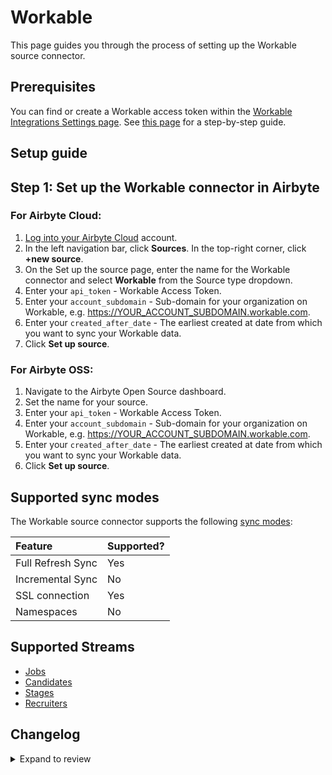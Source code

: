 # Workable

This page guides you through the process of setting up the Workable source connector.

## Prerequisites

You can find or create a Workable access token within the [Workable Integrations Settings page](https://test-432879.workable.com/backend/settings/integrations). See [this page](https://workable.readme.io/reference/generate-an-access-token#generate-an-api-access-token) for a step-by-step guide.

## Setup guide

## Step 1: Set up the Workable connector in Airbyte

### For Airbyte Cloud:

1. [Log into your Airbyte Cloud](https://cloud.airbyte.com/workspaces) account.
2. In the left navigation bar, click **Sources**. In the top-right corner, click **+new source**.
3. On the Set up the source page, enter the name for the Workable connector and select **Workable** from the Source type dropdown.
4. Enter your `api_token` - Workable Access Token.
5. Enter your `account_subdomain` - Sub-domain for your organization on Workable, e.g. https://YOUR_ACCOUNT_SUBDOMAIN.workable.com.
6. Enter your `created_after_date` - The earliest created at date from which you want to sync your Workable data.
7. Click **Set up source**.

### For Airbyte OSS:

1. Navigate to the Airbyte Open Source dashboard.
2. Set the name for your source.
3. Enter your `api_token` - Workable Access Token.
4. Enter your `account_subdomain` - Sub-domain for your organization on Workable, e.g. https://YOUR_ACCOUNT_SUBDOMAIN.workable.com.
5. Enter your `created_after_date` - The earliest created at date from which you want to sync your Workable data.
6. Click **Set up source**.

## Supported sync modes

The Workable source connector supports the following [sync modes](https://docs.airbyte.com/cloud/core-concepts#connection-sync-modes):

| Feature           | Supported? |
| :---------------- | :--------- |
| Full Refresh Sync | Yes        |
| Incremental Sync  | No         |
| SSL connection    | Yes        |
| Namespaces        | No         |

## Supported Streams

- [Jobs](https://workable.readme.io/reference/jobs)
- [Candidates](https://workable.readme.io/reference/job-candidates-index)
- [Stages](https://workable.readme.io/reference/stages)
- [Recruiters](https://workable.readme.io/reference/recruiters)

## Changelog

<details>
  <summary>Expand to review</summary>

| Version | Date       | Pull Request                                             | Subject              |
| :------ | :--------- | :------------------------------------------------------- | :------------------- |
| 0.1.9 | 2024-07-16 | [38343](https://github.com/airbytehq/airbyte/pull/38343) | Make compatable with the builder |
| 0.1.8 | 2024-07-13 | [41916](https://github.com/airbytehq/airbyte/pull/41916) | Update dependencies |
| 0.1.7 | 2024-07-10 | [41524](https://github.com/airbytehq/airbyte/pull/41524) | Update dependencies |
| 0.1.6 | 2024-07-09 | [41091](https://github.com/airbytehq/airbyte/pull/41091) | Update dependencies |
| 0.1.5 | 2024-07-06 | [41012](https://github.com/airbytehq/airbyte/pull/41012) | Update dependencies |
| 0.1.4 | 2024-06-25 | [40479](https://github.com/airbytehq/airbyte/pull/40479) | Update dependencies |
| 0.1.3 | 2024-06-22 | [39984](https://github.com/airbytehq/airbyte/pull/39984) | Update dependencies |
| 0.1.2 | 2024-06-06 | [39268](https://github.com/airbytehq/airbyte/pull/39268) | [autopull] Upgrade base image to v1.2.2 |
| 0.1.1 | 2024-05-21 | [38503](https://github.com/airbytehq/airbyte/pull/38503) | [autopull] base image + poetry + up_to_date |
| 0.1.0 | 2022-10-15 | [18033](https://github.com/airbytehq/airbyte/pull/18033) | New Source: Workable |

</details>
